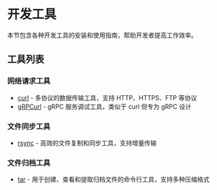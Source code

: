 # 开发工具

本节包含各种开发工具的安装和使用指南，帮助开发者提高工作效率。

## 工具列表

### 网络请求工具

- [curl](./curl) - 多协议的数据传输工具，支持 HTTP、HTTPS、FTP 等协议
- [gRPCurl](./grpcurl) - gRPC 服务调试工具，类似于 curl 但专为 gRPC 设计

### 文件同步工具

- [rsync](./rsync) - 高效的文件复制和同步工具，支持增量传输

### 文件归档工具

- [tar](./tar) - 用于创建、查看和提取归档文件的命令行工具，支持多种压缩格式
